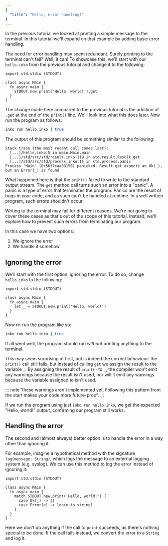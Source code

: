 ```yaml
---
{
  "title": "Hello, error handling!"
}
---
```


In the previous tutorial we looked at printing a simple message to the terminal.
In this tutorial we'll expand on that example by adding basic error handling.

The need for error handling may seem redundant. Surely printing to the terminal
can't fail? Well, it can! To showcase this, we'll start with our `hello.inko`
from the previous tutorial and change it to the following:

```inko
import std.stdio (STDOUT)

class async Main {
  fn async main {
    STDOUT.new.print('Hello, world!').get
  }
}
```

The change made here compared to the previous tutorial is the addition of `.get`
at the end of the `print()` line. We'll look into what this does later. Now run
the program as follows:

```bash
inko run hello.inko | true
```

The output of this program should be something similar to the following:

```
Stack trace (the most recent call comes last):
  [...]/hello.inko:5 in main.Main.main
  [...]/std/src/std/result.inko:119 in std.result.Result.get
  [...]/std/src/std/process.inko:15 in std.process.panic
Process 'Main' (0x5637caa83150) panicked: Result.get expects an Ok(_), but an Error(_) is found
```

What happened here is that the `print()` failed to write to the standard output
stream. The `get` method call turns such an error into a "panic". A panic is a
type of error that terminates the program. Panics are the result of bugs in your
code, and as such can't be handled at runtime. In a well written program, such
errors shouldn't occur.

Writing to the terminal may fail for different reasons. We're not going to cover
these cases as that's out of the scope of this tutorial. Instead, we'll explore
how to prevent such errors from terminating our program.

In this case we have two options:

1. We ignore the error
1. We handle it somehow

## Ignoring the error

We'll start with the first option: ignoring the error. To do so, change
`hello.inko` to the following:

```inko
import std.stdio (STDOUT)

class async Main {
  fn async main {
    let _ = STDOUT.new.print('Hello, world!')
  }
}
```

Now re-run the program like so:

```bash
inko run hello.inko | true
```

If all went well, the program should run _without_ printing anything to the
terminal.

This may seem surprising at first, but is indeed the correct behaviour: the
`print()` call still fails, but instead of calling `get` we assign the result to
the variable `_`. By assigning the result of `print()` to `_`, the compiler
won't emit any warnings because the result isn't used, nor will it emit any
warnings because the variable assigned to isn't used.

::: note
These warnings aren't implemented yet. Following this pattern from the start
makes your code more future-proof.
:::

If we run the program using just `inko run hello.inko`, we get the expected
"Hello, world!" output, confirming our program still works.

## Handling the error

The second and (almost always) better option is to handle the error in a way
other than ignoring it.

For example, imagine a hypothetical method with the signature `log(message:
String)`, which logs the message to an external logging system (e.g. syslog). We
can use this method to log the error instead of ignoring it:

```inko
import std.stdio (STDOUT)

class async Main {
  fn async main {
    match STDOUT.new.print('Hello, world!') {
      case Ok(_) -> {}
      case Error(e) -> log(e.to_string)
    }
  }
}
```

Here we don't do anything if the call to `print` succeeds, as there's nothing
special to be done. If the call fails instead, we convert the error to a
`String` and log it.
